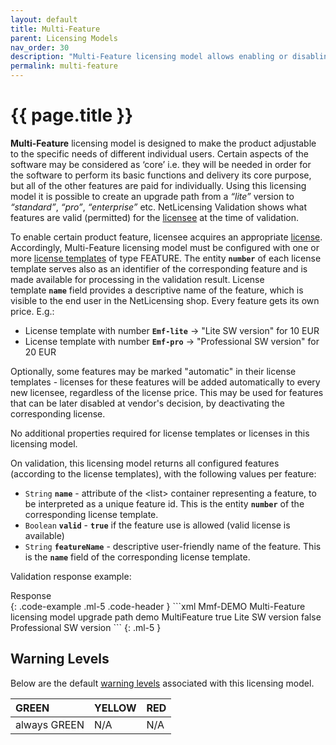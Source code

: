 ```yaml
---
layout: default
title: Multi-Feature
parent: Licensing Models
nav_order: 30
description: "Multi-Feature licensing model allows enabling or disabling single product features"
permalink: multi-feature
---
```


{{ page.title }}
=============

**Multi-Feature** licensing model is designed to make the product adjustable to the specific needs of different individual users. Certain aspects of the software may be considered as ‘core’ i.e. they will be needed in order for the software to perform its basic functions and delivery its core purpose, but all of the other features are paid for individually. Using this licensing model it is possible to create an upgrade path from a *“lite”* version to *“standard”*, *“pro”*, *“enterprise”* etc. NetLicensing Validation shows what features are valid (permitted) for the [licensee](object-model#licensee) at the time of validation.

To enable certain product feature, licensee acquires an appropriate [license](object-model#license). Accordingly, Multi-Feature licensing model must be configured with one or more [license templates](object-model#license-template) of type FEATURE. The entity **`number`** of each license template serves also as an identifier of the corresponding feature and is made available for processing in the validation result. License template **`name`** field provides a descriptive name of the feature, which is visible to the end user in the NetLicensing shop. Every feature gets its own price. E.g.:

-   License template with number **`Emf-lite`** -\> "Lite SW version" for 10 EUR
-   License template with number **`Emf-pro`** -\> "Professional SW version" for 20 EUR

Optionally, some features may be marked "automatic" in their license templates - licenses for these features will be added automatically to every new licensee, regardless of the license price. This may be used for features that can be later disabled at vendor's decision, by deactivating the corresponding license.

No additional properties required for license templates or licenses in this licensing model.

On validation, this licensing model returns all configured features (according to the license templates), with the following values per feature:

-   `String` **`name`** - attribute of the \<list\> container representing a feature, to be interpreted as a unique feature id. This is the entity **`number`** of the corresponding license template.
-   `Boolean` **`valid`** - **`true`** if the feature use is allowed (valid license is available)
-   `String` **`featureName`** - descriptive user-friendly name of the feature. This is the **`name`** field of the corresponding license template.

Validation response example:
<div>Response</div>
{: .code-example .ml-5 .code-header }
```xml
<?xml version="1.0" encoding="UTF-8" standalone="yes"?>
<ns2:netlicensing xmlns="http://www.w3.org/2000/09/xmldsig#" xmlns:ns2="http://netlicensing.labs64.com/schema/context" ttl="2020-05-07T21:43:22.638Z">
    <ns2:infos/>
    <ns2:items>
        <ns2:item type="ProductModuleValidation">
            <ns2:property name="productModuleNumber">Mmf-DEMO</ns2:property>
            <ns2:property name="productModuleName">Multi-Feature licensing model upgrade path demo</ns2:property>
            <ns2:property name="licensingModel">MultiFeature</ns2:property>
            <ns2:list name="Emf-lite">
                <ns2:property name="valid">true</ns2:property>
                <ns2:property name="featureName">Lite SW version</ns2:property>
            </ns2:list>
            <ns2:list name="Emf-pro">
                <ns2:property name="valid">false</ns2:property>
                <ns2:property name="featureName">Professional SW version</ns2:property>
            </ns2:list>
        </ns2:item>
    </ns2:items>
</ns2:netlicensing>
```
{: .ml-5 }

Warning Levels
--------------

Below are the default [warning levels](warning-level) associated with this licensing model.

| GREEN | YELLOW | RED |
|:------|:-------|:----|
| always GREEN | N/A | N/A |
